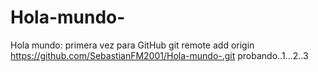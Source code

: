 # Hola-mundo-
Hola mundo: primera vez para GitHub
git remote add origin https://github.com/SebastianFM2001/Hola-mundo-.git
probando..1...2..3
